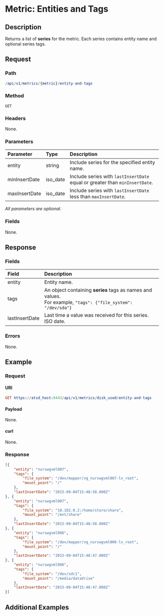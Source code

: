 # Metric: Entities and Tags

## Description 

Returns a list of **series** for the metric. Each series contains entity name and optional series tags.

## Request

### Path

```elm
/api/v1/metrics/{metric}/entity-and-tags
```

### Method

```
GET 
```

### Headers

None.

### Parameters

| **Parameter** |**Type**| **Description** |
|:---|:---|:---|
| entity | string|Include series for the specified entity name. |
|minInsertDate|iso_date|Include series with `lastInsertDate` equal or greater than `minInsertDate`.|
|maxInsertDate|iso_date|Include series with `lastInsertDate` less than `maxInsertDate`.|

_All parameters are optional._

### Fields

None.

## Response

### Fields

| **Field** | **Description** |
|:---|:---|
| entity | Entity name.  |
| tags | An object containing **series** tags as names and values.<br>For example, `"tags": {"file_system": "/dev/sda"}` |
| lastInsertDate |Last time a value was received for this series. ISO date.|

### Errors

None.

## Example

### Request

#### URI

```elm
GET https://atsd_host:8443/api/v1/metrics/disk_used/entity-and-tags
```

#### Payload

None.

#### curl

None.

### Response

```json
[{
	"entity": "nurswgvml007",
	"tags": {
		"file_system": "/dev/mapper/vg_nurswgvml007-lv_root",
		"mount_point": "/"
	},
	"lastInsertDate": "2015-09-04T15:48:58.000Z"
}, {
	"entity": "nurswgvml007",
	"tags": {
		"file_system": "10.102.0.2:/home/store/share",
		"mount_point": "/mnt/share"
	},
	"lastInsertDate": "2015-09-04T15:48:58.000Z"
}, {
	"entity": "nurswgvml006",
	"tags": {
		"file_system": "/dev/mapper/vg_nurswgvml006-lv_root",
		"mount_point": "/"
	},
	"lastInsertDate": "2015-09-04T15:48:47.000Z"
}, {
	"entity": "nurswgvml006",
	"tags": {
		"file_system": "/dev/sdc1",
		"mount_point": "/media/datadrive"
	},
	"lastInsertDate": "2015-09-04T15:48:47.000Z"
}]
```

## Additional Examples




